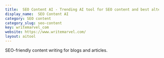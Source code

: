 ```yaml
---
title:  SEO Content AI - Trending AI tool for SEO content and best alternatives
display_name:  SEO Content AI
category: SEO content
category_slug: seo-content
key: writemarvel_com
website: https://www.writemarvel.com/
layout: aitool
---
```


SEO-friendly content writing for blogs and articles.
